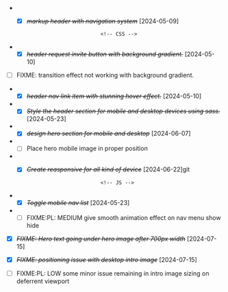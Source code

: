 - - [x] ~~_markup header with navigation system_~~ [2024-05-09]

                                <!-- CSS -->

- - [x] ~~_header request invite button with background gradient._~~ [2024-05-10]

- [ ] FIXME: transition effect not working with background gradient.

- - [x] ~~_header nav link item with stunning hover effect._~~ [2024-05-10]

- - [x] ~~_Style the header section for mobile and desktop devices using sass._~~ [2024-05-23]

- - [x] ~~_design hero section for mobile and desktop_~~ [2024-06-07]
- - [ ] Place hero mobile image in proper position
- - [x] ~~_Create reasponsive for all kind of device_~~ [2024-06-22]git

                                <!-- JS -->

- - [x] ~~_Toggle mobile nav list_~~ [2024-05-23]
- - [ ] FIXME:PL: MEDIUM give smooth animation effect on nav menu show hide
* [X] ~~*FIXME: Hero text going under hero image after 700px width*~~ [2024-07-15]
* [X] ~~*FIXME: positioning issue with desktop intro image*~~ [2024-07-15]
* [ ] FIXME:PL: LOW some minor issue remaining in intro image sizing on deferrent viewport 


